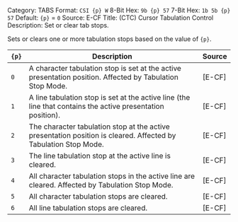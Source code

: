 Category: TABS
Format: `CSI {p} W`
8-Bit Hex: `9b {p} 57`
7-Bit Hex: `1b 5b {p} 57`
Default: `{p}` = `0`
Source: E-CF
Title: (CTC) Cursor Tabulation Control
Description: Set or clear tab stops.

Sets or clears one or more tabulation stops based on the value of `{p}`.

| `{p}` | Description                                                                                                     | Source |
|-------|-----------------------------------------------------------------------------------------------------------------|--------|
| `0`   | A character tabulation stop is set at the active presentation position. Affected by Tabulation Stop Mode.       | [E-CF] |
| `1`   | A line tabulation stop is set at the active line (the line that contains the active presentation position).     | [E-CF] |
| `2`   | The character tabulation stop at the active presentation position is cleared. Affected by Tabulation Stop Mode. | [E-CF] |
| `3`   | The line tabulation stop at the active line is cleared.                                                         | [E-CF] |
| `4`   | All character tabulation stops in the active line are cleared. Affected by Tabulation Stop Mode.                | [E-CF] |
| `5`   | All character tabulation stops are cleared.                                                                     | [E-CF] |
| `6`   | All line tabulation stops are cleared.                                                                          | [E-CF] |
